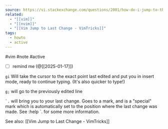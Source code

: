 ```yaml
---
source: https://vi.stackexchange.com/questions/2001/how-do-i-jump-to-the-location-of-my-last-edit
related:
  - "[[vim]]"
  - "[[nvim]]"
  - "[[Vim Jump to Last Change - VimTricks]]"
tags:
  - howto
  - active
---
```

#vim #note #active 

- [ ] remind me (@[[2025-01-17]])

`gi`
Will take the cursor to the exact point last edited and put you in insert mode, ready to continue typing. (It's also quicker to type!)

`g;` 
will go to the previously edited line

`` `. ``
will bring you to your last change.
Goes to a mark, and is a "special" mark which is automatically set to the position where the last change was made. See :help `. for some more information.

See also: [[Vim Jump to Last Change - VimTricks]]
